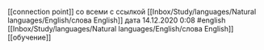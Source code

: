 [[connection point]] со всеми с ссылкой [[Inbox/Study/languages/Natural languages/English/слова English]]
дата 14.12.2020 0:08
#english 
[[Inbox/Study/languages/Natural languages/English/слова English]] [[обучение]]